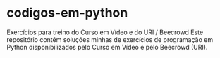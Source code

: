 # codigos-em-python
Exercícios para treino do Curso em Vídeo e do URI / Beecrowd
Este repositório contém soluções minhas de exercícios de programação em Python disponibilizados pelo Curso em Vídeo e pelo Beecrowd (URI). 
